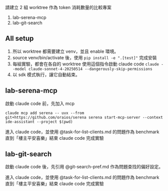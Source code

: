 請建立 2 組 worktree 作為 token 消耗數量的比較專案

1. lab-serena-mcp
2. lab-git-search

## All setup

1. 所以 worktree 都需要建立 venv，並且 enable 環境。
2. source venv/bin/activate 後，使用 `pip install -e ".[test]"` 完成安裝
3. 每組實驗，都會在各自的 worktree 使用這個指令啟動 claude code `claude --model claude-sonnet-4-20250514 --dangerously-skip-permissions`
4. 以 sdk 模式執行，讓它自動結束。

## lab-serena-mcp

啟動 claude code 前，先加入 mcp

```
claude mcp add serena -- uvx --from git+https://github.com/oraios/serena serena start-mcp-server --context ide-assistant --project $(pwd)
```

進入 claude code，並使用 @task-for-list-clients.md 的問題作為 benchmark 直到「樓主平安喜樂」結束 claude code 完成實驗

## lab-git-search

啟動 claude code 後，先引用 @git-search-pref.md 作為問題查找的偏好設定。

進入 claude code，並使用 @task-for-list-clients.md 的問題作為 benchmark 直到「樓主平安喜樂」結束 claude code 完成實驗

